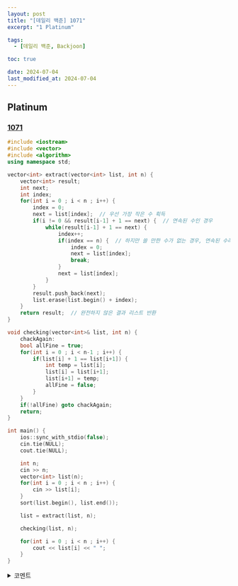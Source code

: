 ```yaml
---
layout: post
title: "[데일리 백준] 1071"
excerpt: "1 Platinum"

tags:
  - [데일리 백준, Backjoon]

toc: true

date: 2024-07-04
last_modified_at: 2024-07-04
---
```

## Platinum
### [1071][def]

```c++
#include <iostream>
#include <vector>
#include <algorithm>
using namespace std;

vector<int> extract(vector<int> list, int n) {
    vector<int> result;
    int next;
    int index;
    for(int i = 0 ; i < n ; i++) {
        index = 0;
        next = list[index];  // 우선 가장 작은 수 획득
        if(i != 0 && result[i-1] + 1 == next) {  // 연속된 수인 경우
            while(result[i-1] + 1 == next) {
                index++;
                if(index == n) {  // 하지만 쓸 만한 수가 없는 경우, 연속된 수라도 사용
                    index = 0;
                    next = list[index];
                    break;
                }
                next = list[index];
            }
        }
        result.push_back(next);
        list.erase(list.begin() + index);
    }
    return result;  // 완전하지 않은 결과 리스트 반환
}

void checking(vector<int>& list, int n) {
    chackAgain:
    bool allFine = true;
    for(int i = 0 ; i < n-1 ; i++) {
        if(list[i] + 1 == list[i+1]) {
            int temp = list[i];
            list[i] = list[i+1];
            list[i+1] = temp;
            allFine = false;
        }
    }
    if(!allFine) goto chackAgain;
    return;
}

int main() {
    ios::sync_with_stdio(false);
    cin.tie(NULL);
    cout.tie(NULL);

    int n;
    cin >> n;
    vector<int> list(n);
    for(int i = 0 ; i < n ; i++) {
        cin >> list[i];
    }
    sort(list.begin(), list.end());

    list = extract(list, n);

    checking(list, n);

    for(int i = 0 ; i < n ; i++) {
        cout << list[i] << " ";
    }
}                         
```

<details>
<summary>코멘트</summary>
<div markdown="1">

- `vector`와 같은 STL 컨테이너들은 기본적으로 함수에 파라미터로 전달할 때 복사본을 전달한다.  
따라서 참조로 전달하여 함수 내에서 수정사항이 반영되도록 하고 싶다면, Reference `&` 사용.  

</div>
</details> 

[def]: https://www.acmicpc.net/problem/1071